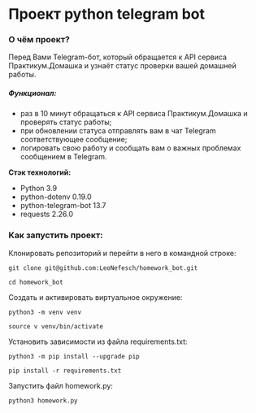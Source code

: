 # Проект python telegram bot
### О чём проект?
Перед Вами Telegram-бот, который обращается к API сервиса Практикум.Домашка и узнаёт статус проверки вашей домашней работы.

##### Функционал:
- раз в 10 минут обращаться к API сервиса Практикум.Домашка и проверять статус работы;
- при обновлении статуса отправлять вам в чат Telegram соответствующее сообщение;
- логировать свою работу и сообщать вам о важных проблемах сообщением в Telegram.

**Стэк технологий:**
- Python 3.9
- python-dotenv 0.19.0
- python-telegram-bot 13.7
- requests 2.26.0

### Как запустить проект:

Клонировать репозиторий и перейти в него в командной строке:

```
git clone git@github.com:LeoNefesch/homework_bot.git
```

```
cd homework_bot
```

Cоздать и активировать виртуальное окружение:

```
python3 -m venv venv
```

```
source v venv/bin/activate
```

Установить зависимости из файла requirements.txt:

```
python3 -m pip install --upgrade pip
```

```
pip install -r requirements.txt
```

Запустить файл homework.py:

```
python3 homework.py
```
